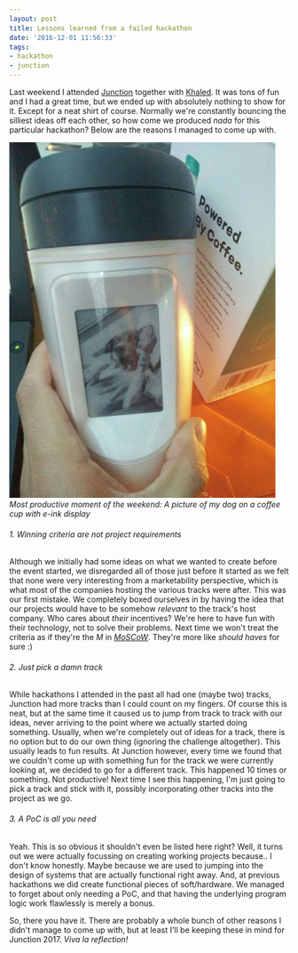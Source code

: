 ```yaml
---
layout: post
title: Lessons learned from a failed hackathon
date: '2016-12-01 11:56:33'
tags:
- hackathon
- junction
---
```


Last weekend I attended [Junction](https://hackjunction.com) together with [Khaled](https://rootfs.eu/author/kmhn/). It was tons of fun and I had a great time, but we ended up with absolutely nothing to show for it. Except for a neat shirt of course. 
Normally we're constantly bouncing the silliest ideas off each other, so how come we produced *nada* for this particular hackathon? Below are the reasons I managed to come up with.

![](/content/images/2016/11/muki_pan_small.jpg)
*Most productive moment of the weekend: A picture of my dog on a coffee cup with e-ink display*

###### 1. Winning criteria are not project requirements
Although we initially had some ideas on what we wanted to create before the event started, we disregarded all of those just before it started as we felt that none were very interesting from a marketability perspective, which is what most of the companies hosting the various tracks were after. This was our first mistake. We completely boxed ourselves in by having the idea that our projects would have to be somehow *relevant* to the track's host company. Who cares about *their* incentives? We're here to have fun with their technology, not to solve their problems.
 Next time we won't treat the criteria as if they're the *M* in *[MoSCoW](https://en.wikipedia.org/wiki/MoSCoW_method)*. 
They're more like *should haves* for sure :)

###### 2. Just pick a damn track
While hackathons I attended in the past all had one (maybe two) tracks, Junction had more tracks than I could count on my fingers. Of course this is neat, but at the same time it caused us to jump from track to track with our ideas, never arriving to the point where we actually started doing something. Usually, when we're completely out of ideas for a track, there is no option but to do our own thing (ignoring the challenge altogether). This usually leads to fun results. 
At Junction however, every time we found that we couldn't come up with something fun for the track we were currently looking at, we decided to go for a different track. This happened 10 times or something. Not productive!
 Next time I see this happening, I'm just going to pick a track and stick with it, possibly incorporating other tracks into the project as we go.

###### 3. A PoC is all you need
Yeah. This is so obvious it shouldn't even be listed here right? Well, it turns out we were actually focussing on creating working projects because.. I don't know honestly. 
Maybe because we are used to jumping into the design of systems that are actually functional right away. And, at previous hackathons we did create functional pieces of soft/hardware. We managed to forget about only needing a PoC, and that having the underlying program logic work flawlessly is merely a bonus.

So, there you have it. There are probably a whole bunch of other reasons I didn't manage to come up with, but at least I'll be keeping these in mind for Junction 2017.
*Viva la reflection!*